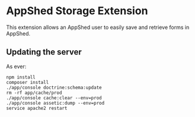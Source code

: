 # AppShed Storage Extension

This extension allows an AppShed user to easily save and retrieve forms in AppShed.

## Updating the server

As ever:

    npm install
    composer install
    ./app/console doctrine:schema:update
    rm -rf app/cache/prod
    ./app/console cache:clear --env=prod
    ./app/console assetic:dump --env=prod
    service apache2 restart

